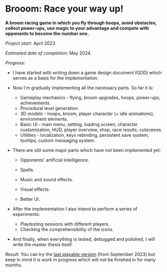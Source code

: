 # Brooom: Race your way up!

**A broom racing game in which you fly through hoops, avoid obstacles, collect power-ups, use magic to your advantage and compete with opponents to become the number one.**

*Project start:* April 2023

*Estimated date of completion:* May 2024.

*Progress*:

- I have started with writing down a game design document (GDD) which serves as a basis for the implementation.

- Now I'm gradually implementing all the necessary parts. So far it is:

  - Gameplay mechanics - flying, broom upgrades, hoops, power-ups, achievements.
  - Procedural level generation.
  - 3D models - hoops, broom, player character (+ idle animations), environment elements.
  - Basic UI - main menu, setting, loading screen, character customization, HUD, player overview, shop, race results, cutscenes.
  - Utilities - localization, keys rebinding, persistent save system, tooltips, custom messaging system.

- There are still some major parts which have not been implemented yet:

  - Opponents' artificial intelligence.
  - Spells.
  - Music and sound effects.
  - Visual effects.

  - Better UI.

- After the implementation I also intend to perform a series of experiments:

  - Playtesting sessions with different players.
  - Checking the comprehensibility of the icons.

- And finally, when everything is tested, debugged and polished, I will write the master thesis itself.

*Result:* You can try the [last playable version](./Brooom.zip) (from September 2023) but keep in mind it is work in progress which will not be finished in for many months.
